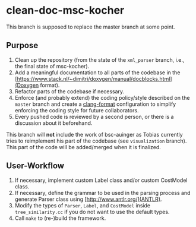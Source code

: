 # clean-doc-msc-kocher

This branch is supposed to replace the master branch at some point.

## Purpose

1. Clean up the repository (from the state of the `xml_parser` branch, i.e., the
final state of msc-kocher).
2. Add a meaningful documentation to all parts of the codebase in the [https://www.stack.nl/~dimitri/doxygen/manual/docblocks.html](Doxygen format).
3. Refactor parts of the codebase if necessary.
4. Enforce (and probably extend) the coding policy/style described on the `master`
branch and create a [clang-format](https://clang.llvm.org/docs/ClangFormat.html)
configuration to simplify enforcing the coding style for future collaborators.
5. Every pushed code is reviewed by a second person, or there is a discussion about it beforehand.

This branch will **not** include the work of bsc-auinger as Tobias currently tries
to reimplement his part of the codebase (see `visualization` branch). This part
of the code will be added/merged when it is finalized.

## User-Workflow

1. If necessary, implement custom Label class and/or custom CostModel class.
2. If necessary, define the grammar to be used in the parsing process and generate Parser class using [http://www.antlr.org/](ANTLR).
3. Modify the types of `Parser`, `Label`, and `CostModel` inside `tree_similarity.cc` if you do not want to use the default types.
4. Call `make` to (re-)build the framework.

